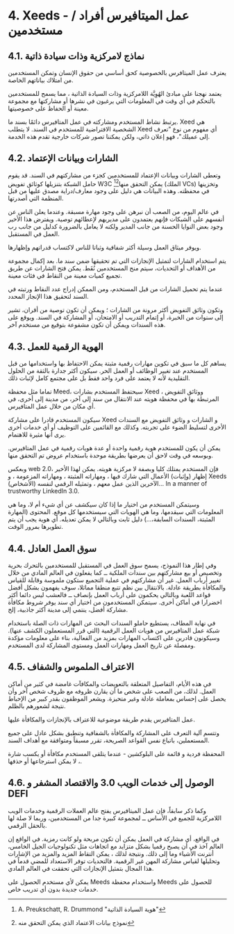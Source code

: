 # 4. Xeeds - عمل الميتافيرس أفراد / مستخدمين

## 4.1. نماذج لامركزية وذات سيادة ذاتية

يعترف عمل الميتافرس بالخصوصية كحق أساسي من حقوق الإنسان وتمكن المستخدمين من امتلاك بياناتهم الخاصة.

يعتمد نهجنا على مبادئ الهُوِيَّة اللامركزية وذات السيادة الذاتية ، مما يسمح للمستخدمين بالتحكم في أي وقت في المعلومات التي يرغبون في نشرها أو مشاركتها مع مجموعة معينة أو الحفاظ على خصوصيتها.

يرتبط نشاط المستخدم ومشاركته في عمل المتافيرس دائمًا بسند ما. Xeed هي الشخصية الافتراضية للمستخدم في السند. لا يتطلب Xeed أي مفهوم من نوع "تعرف إلى عميلك"، فهو إعلان ذاتي، ولكن يمكننا تصور شركات خارجية تقدم هذه الخدمة.

## 4.2. الشارات وبيانات الإعتماد

وتعطى الشارات وبيانات الإعتماد للمستخدمين كجزء من مشاركتهم في السند. قد يقوم حامل الشبكة بتنزيلها كوثائق تفويض W3C يمكن التحقق منها[^7][^8] (الملك VCs) وتخزينها في محفظته. وهذه البيانات هي دليل على وجود معارف/دراية مصدق عليها من قبل المنظمة التي أصدرتها.

في عالم اليوم، من الصعب أن نبرهن على وجود مهارة مسبقة. وعندما يعلن الناس عن أنفسهم على الشبكات فإنهم يعتمدون على مديريهم لإعطائهم توصية. ويفترض هذا الأخير وجود بعض النوايا الحسنة من جانب المدير ولكنه لا يعامل بالضرورة كدليل من جانب رب العمل في المستقبل.

ويوفر ميثاق العمل وسيلة أكثر شفافية وثباتا للناس لاكتساب قدراتهم وإظهارها.

يتم استخدام الشارات لتمثيل الإنجازات التي تم تحقيقها ضمن سند ما. بعد إكمال مجموعة من الأهداف أو التحديات، سيتم منح المستخدمين نُقَط. يمكن فتح الشارات عن طريق تجميع كميات معينة من النقاط في فئات معينة.

عندما يتم تحميل الشارات من قبل المستخدم، ومن الممكن إدراج عدد النقاط ورتبته في السند لتحقيق هذا الإنجاز المحدد.

وتكون وثائق التفويض أكثر مرونة من الشارات ؛ ويمكن أن تكون توصية من أقران، تشير إلى سنوات من الخبرة، أو إتمام التدريب أو الامتحان، أو المشاركة في السند. ويوقع على هذه السندات ويمكن أن تكون مشفوعة بتوقيع من مستخدم آخر.

## 4.3. الهوية الرقمية للعمل

يساهم كل ما سبق في تكوين مهارات رقمية مثبتة يمكن الاحتفاظ بها واستخدامها من قبل المستخدم عند تغيير الوظائف أو العمل الحر. سيكون أكثر جدارة بالثقة من الحلول التقليدية لأنه لا يعتمد على فرد واحد فقط بل على مجتمع كامل لإثبات ذلك.

تماما مثل محفظة Meed، سيحتفظ المستخدم بشارات Xeed ، ووثائق التفويض المرتبطة بها في محفظة هويته عند الانتقال من سند إلى آخر، من مدينة إلى أخرى، في أي مكان من خلال عمل المتافيرس.

سيكون المستخدم قادرا على مشاركة Xeed و الشارات و وثائق التفويض مع السندات الأخرى لتسليط الضوء على تجربته. وكذلك مع القائمين على التوظيف أو أي خدمات أخرى يرى أنها مثيرة للاهتمام.

يمكن أن يكون للمستخدم هوية رقمية واحدة أو عدة هويات رقمية في عمل المتافيرس. وبوسعه في وقت لاحق أن يعرضها بطريقة موحدة باستخدام عروض تم التحقق منها.

وبعكس web 2.0، فإن المستخدم يمتلك كليا وبصفة لا مركزية هويته. يمكن لهذا الأخير إظهار (وإثبات) الأعمال التي شارك فيها ، ومهاراته المثبتة ، ومهاراته المزعومة ، و Xeeds (الأشخاص) الآخرين الذين عمل معهم ، وتمثيله الرقمي لنفسه... In a manner of trustworthy LinkedIn 3.0.

وسيتمكن المستخدم من اختيار ما إذا كان سيكشف عن أي شيء أم لا، وما هي المعلومات التي سيقدمها، وما هي الهويات التي سيستخدمها كل موقع. المحتوى (المهارة المثبتة، السندات السابقة،...) دليل ثابت وبالتالي لا يمكن تعديله. أي هوية يجب أن يتم تطويرها بمرور الوقت.

## 4.4. سوق العمل العادل

وفي إطار هذا النموذج، يسمح سوق العمل في المستقبل للمستخدمين بالتحرك بحرية وتخصيص أو بيع مشاركتهم بين سندات الملكية ــ كما يفعلون في العالم المادي من خلال تغيير أرباب العمل. غير أن مشاركتهم في عملية التجميع ستكون ملموسة وقابلة للقياس والمكافأة بطريقة عادلة. بالانتقال بين نظم تتبع منطقا مماثلا، سوف يفهمون بشكل أفضل قواعد اللعبة وبالتالي يحكمون على أرباب العمل بإنصاف ــ فالعشب ليس دائما أكثر اخضرارا في أماكن أخرى. سيتمكن المستخدمون من اختيار أي سند يوفر شروط مكافأة مشاركة أفضل، ينتمي إلى مدينة أكثر جاذبية، إلخ.

في نهاية المطاف، يستطيع حاملو السندات البحث عن المهارات ذات الصلة باستخدام شبكة عمل المتافيرس من هويات العمل الرقمية (التي قرر المستعملون الكشف عنها). وسيكونون قادرين على اكتساب المهارات بمزيد من الفعالية، بناء على معلومات مؤكدة ومفصلة عن تاريخ العمل ومهارات العمل ومستوى المشاركة لدى المستخدم.

## 4.5. الاعتراف الملموس والشفاف

في هذه الأيام، التفاصيل المتعلقة بالتعويضات والمكافآت غامضة في كثير من أماكن العمل. لذلك، من الصعب على شخص ما أن يقارن ظروفه مع ظروف شخص آخر وأن يحصل على إحساس بمعاملة عادلة وغير متحيزة. ويشعر الموظفون بقدر كبير من الإحباط نتيجة لشعورهم بالظلم.

عمل المتافيرس يقدم طريقة موضوعية للاعتراف بالإنجازات والمكافأة عليها.

وتتسم آلية التعرف على المشاركة والمكافأة بالشفافية وتنطبق بشكل عادل على جميع المستعملين، باتباع نفس القواعد الصريحة، تقرر مسبقاً ومتوافقة مع أهداف السند.

المحفظة فردية و قائمة على البلوكشين - عندما يتلقى المستخدم مكافأة أو يكسب شارة ، لا يمكن استرجاعها أو حذفها.

## 4.6. الوصول إلى خدمات الويب 3.0 والاقتصاد المشفر و DEFI

وكما ذكر سابقاً، فإن عمل الميتافيرس يفتح عالم العملات الرقمية وخدمات الويب اللامركزية للجميع في الأساس ــ لمجموعة كبيرة جدا من المستخدمين، وربما لا صلة لها بالحقل الرقمي.

في الواقع، أي مشاركة في العمل يمكن أن تكون مربحة ولو كانت رمزية. في الواقع إن العالم آخذ في أن يصبح رقميا بشكل متزايد مع اتجاهات مثل تكنولوجيات الجيل الخامس، أنترنت الأشياء وما إلى ذلك. ونتيجة لذلك ، يمكن التقاط المزيد والمزيد من الإشارات وتحليلها لقياس مشاركة المهن غير الرقمية. فالتحديات توفر الاستعداد للمضي قدماً في هذا المجال بتمثيل الإنجازات التي تحققت في العالم المادي.

يمكن لأي مستخدم الحصول على Meeds واستخدام محفظة Meeds للحصول على خدمات جديدة بدون أي تدريب خاص.

[^7]: A. Preukschatt, R. Drummond "هوية السيادة الذاتية"
[^8]: نموذج بيانات الاعتماد الذي يمكن التحقق منه
